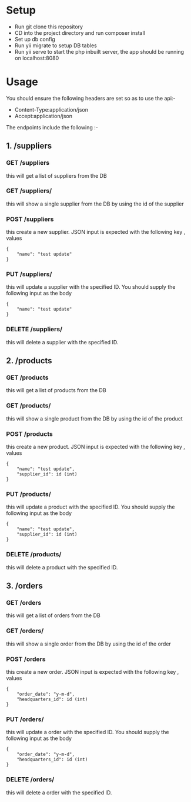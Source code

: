 # Setup
- Run git clone this repository
- CD into the project directory and run composer install 
- Set up db config
- Run yii migrate to setup DB tables
- Run yii serve to start the php inbuilt server, the app should be running on localhost:8080


# Usage
You should ensure the following headers are set so as to use the api:-
- Content-Type:application/json
- Accept:application/json

The endpoints include the following :-

## 1. /suppliers
### GET /suppliers
this will get a list of suppliers from the DB

### GET /suppliers/<id>
this will show a single supplier from the DB by using the id of the supplier

### POST /suppliers
this create a new supplier. JSON input is expected with the following  key , values

```
{
	"name": "test update"
}
```

### PUT /suppliers/<id>
this will update a supplier with the specified ID. You should supply the following input as the body

```
{
	"name": "test update"
}
```
### DELETE /suppliers/<id>
this will delete a supplier with the specified ID.

## 2. /products
### GET /products
this will get a list of products from the DB

### GET /products/<id>
this will show a single product from the DB by using the id of the product

### POST /products
this create a new product. JSON input is expected with the following  key , values

```
{
	"name": "test update",
	"supplier_id": id (int)
}
```

### PUT /products/<id>
this will update a product with the specified ID. You should supply the following input as the body

```
{
	"name": "test update",
	"supplier_id": id (int)
}
```
### DELETE /products/<id>
this will delete a product with the specified ID.

## 3. /orders
### GET /orders
this will get a list of orders from the DB

### GET /orders/<id>
this will show a single order from the DB by using the id of the order

### POST /orders
this create a new order. JSON input is expected with the following  key , values

```
{
	"order_date": "y-m-d",
	"headquarters_id": id (int)
}
```

### PUT /orders/<id>
this will update a order with the specified ID. You should supply the following input as the body

```
{
	"order_date": "y-m-d",
	"headquarters_id": id (int)
}
```
### DELETE /orders/<id>
this will delete a order with the specified ID.
